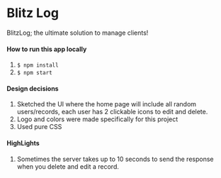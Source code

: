 # Blitz Log

BlitzLog; the ultimate solution to manage clients!  


#### How to run this app locally 

1. `$ npm install`  
2. `$ npm start`    


#### Design decisions

1. Sketched the UI where the home page will include all random users/records, each user has 2 clickable icons to edit and delete.
2. Logo and colors were made specifically for this project
3. Used pure CSS 


#### HighLights 

1. Sometimes the server takes up to 10 seconds to send the response when you delete and edit a record.



